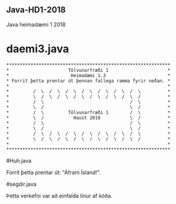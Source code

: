 ## Java-HD1-2018
Java heimadæmi 1 2018

# daemi3.java

    *************************************************************
    *                      Tölvunarfræði 1                      *
    *                       Heimadæmi 1.3                       *
    * Forrit þetta prentar út þennan fallega ramma fyrir neðan. *
    *                                                           *
    *         /  \  /  \  /  \  /  \  /  \  /  \  /  \          *
    *         \  /  \  /  \  /  \  /  \  /  \  /  \  /          *
    *         /  \                                /  \          *
    *         \  /                                \  /          *
    *         /  \         Tölvunarfræði 1        /  \          *
    *         \  /           Haust 2018           \  /          *
    *         /  \                                /  \          *
    *         \  /                                \  /          *
    *         /  \  /  \  /  \  /  \  /  \  /  \  /  \          *
    *         \  /  \  /  \  /  \  /  \  /  \  /  \  /          *
    *                                                           *
    *************************************************************
 
#Huh.java
 
Forrit þetta prentar út: "Áfram Ísland!".
 
#segdir.java
 
Þetta verkefni var að einfalda línur af kóða.
